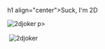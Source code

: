 h1 align="center">Suck, I'm 2D</h1>
<p align="left">
</p>

p><img align="left" src="https://github-readme-stats.vercel.app/api/top-langs?username=2djoker&show_icons=true&locale=en&layout=compact" alt="2djoker" /></p>

<p>&nbsp;<img align="center" src="https://github-readme-stats.vercel.app/api?username=2djoker&show_icons=true&locale=en" alt="2djoker" /></p>
